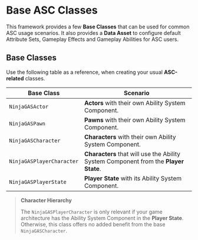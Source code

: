 # Base ASC Classes
<primary-label ref="gas"/>

This framework provides a few **Base Classes** that can be used for common ASC usage scenarios. It also provides a 
**Data Asset** to configure default Attribute Sets, Gameplay Effects and Gameplay Abilities for ASC users.

## Base Classes

Use the following table as a reference, when creating your usual **ASC-related** classes.

| Base Class                | Scenario                                                                             |
|---------------------------|--------------------------------------------------------------------------------------|
| `NinjaGASActor`           | **Actors** with their own Ability System Component.                                  |
| `NinjaGASPawn`            | **Pawns** with their own Ability System Component.                                   |
| `NinjaGASCharacter`       | **Characters** with their own Ability System Component.                              |
| `NinjaGASPlayerCharacter` | **Characters** that will use the Ability System Component from the **Player State**. |
| `NinjaGASPlayerState`     | **Player State** with its Ability System Component.                                  |

> **Character Hierarchy**
> 
> The `NinjaGASPlayerCharacter` is only relevant if your game architecture has the Ability System Component in the 
> **Player State**. Otherwise, this class offers no added benefit from the base `NinjaGASCharacter`. 
